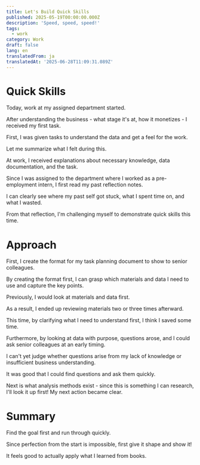 ```yaml
---
title: Let's Build Quick Skills
published: 2025-05-19T00:00:00.000Z
description: 'Speed, speed, speed!'
tags:
  - work
category: Work
draft: false
lang: en
translatedFrom: ja
translatedAt: '2025-06-28T11:09:31.089Z'
---
```


# Quick Skills

Today, work at my assigned department started.

After understanding the business - what stage it's at, how it monetizes - I received my first task.

First, I was given tasks to understand the data and get a feel for the work.

Let me summarize what I felt during this.

At work, I received explanations about necessary knowledge, data documentation, and the task.

Since I was assigned to the department where I worked as a pre-employment intern, I first read my past reflection notes.

I can clearly see where my past self got stuck, what I spent time on, and what I wasted.

From that reflection, I'm challenging myself to demonstrate quick skills this time.

# Approach

First, I create the format for my task planning document to show to senior colleagues.

By creating the format first, I can grasp which materials and data I need to use and capture the key points.

Previously, I would look at materials and data first.

As a result, I ended up reviewing materials two or three times afterward.

This time, by clarifying what I need to understand first, I think I saved some time.


Furthermore, by looking at data with purpose, questions arose, and I could ask senior colleagues at an early timing.

I can't yet judge whether questions arise from my lack of knowledge or insufficient business understanding.

It was good that I could find questions and ask them quickly.

Next is what analysis methods exist - since this is something I can research, I'll look it up first! My next action became clear.

# Summary

Find the goal first and run through quickly.

Since perfection from the start is impossible, first give it shape and show it!

It feels good to actually apply what I learned from books.
